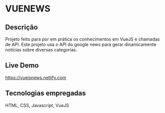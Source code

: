 # VUENEWS

## Descrição

Projeto feito para por em prática os conhecimentos em VueJS e chamadas de API. Este projeto usa o API do google news para gerar dinamicamente notícias sobre diversas categorias.


## Live Demo

https://vuejsnews.netlify.com

## Tecnologias empregadas

HTML, CSS, Javascript, VueJS
